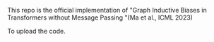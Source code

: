 This repo is the official implementation of "Graph Inductive Biases in Transformers without Message Passing
"(Ma et al., ICML 2023)

To upload the code.
